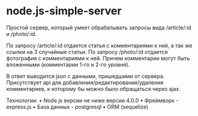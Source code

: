# node.js-simple-server
Простой сервер, который умеет обрабатывать запросы вида /article/:id и /photo/:id.
 
По запросу /article/:id отдается статья с комментариями к ней, а так же ссылки на 3 случайные статьи.
По запросу /photo/:id отдается фотография с комментариями к ней.
Причем комментарии могут быть вложенными (комментарии 1-го и 2-го уровня).
 
В ответ выводится json с данными, пришедшими от сервера.
Присутствует api для добавления/редактирования/удаления комментариев, к которому бы можно было обращаться через ajax.
 
Технологии:
•	Node.js версии не ниже версии 4.0.0
•	Фреймворк - express.js
•	База данных - postgresql
•	ORM (sequelize)
